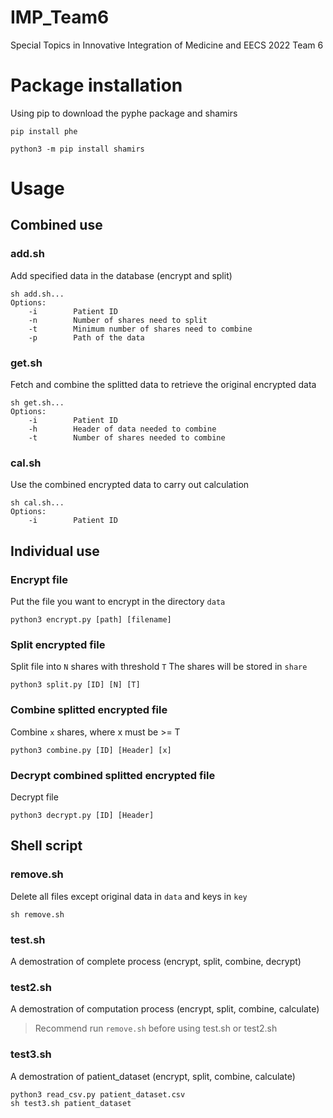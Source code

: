 # IMP_Team6

Special Topics in Innovative Integration of Medicine and EECS 2022 Team 6

# Package installation

Using pip to download the pyphe package and shamirs

```
pip install phe
```

```
python3 -m pip install shamirs
```

# Usage

## Combined use

### add.sh

Add specified data in the database (encrypt and split)

```
sh add.sh...
Options:
    -i        Patient ID
    -n        Number of shares need to split
    -t        Minimum number of shares need to combine
    -p        Path of the data
```

### get.sh

Fetch and combine the splitted data to retrieve the original encrypted data

```
sh get.sh...
Options:
    -i        Patient ID
    -h        Header of data needed to combine
    -t        Number of shares needed to combine
```

### cal.sh

Use the combined encrypted data to carry out calculation

```
sh cal.sh...
Options:
    -i        Patient ID
```

## Individual use

### Encrypt file

Put the file you want to encrypt in the directory `data`

```
python3 encrypt.py [path] [filename]
```

### Split encrypted file

Split file into `N` shares with threshold `T`
The shares will be stored in `share`

```
python3 split.py [ID] [N] [T]
```

### Combine splitted encrypted file

Combine `x` shares, where x must be >= T

```
python3 combine.py [ID] [Header] [x]
```

### Decrypt combined splitted encrypted file

Decrypt file

```
python3 decrypt.py [ID] [Header]
```

## Shell script

### remove.sh

Delete all files except original data in `data` and keys in `key`

```
sh remove.sh
```

### test.sh

A demostration of complete process (encrypt, split, combine, decrypt)

### test2.sh

A demostration of computation process (encrypt, split, combine, calculate)

> Recommend run `remove.sh` before using test.sh or test2.sh

### test3.sh

A demostration of patient_dataset (encrypt, split, combine, calculate)

```
python3 read_csv.py patient_dataset.csv
sh test3.sh patient_dataset
```
